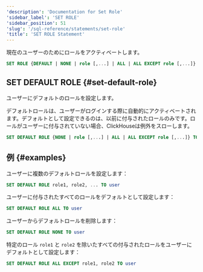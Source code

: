 ```yaml
---
'description': 'Documentation for Set Role'
'sidebar_label': 'SET ROLE'
'sidebar_position': 51
'slug': '/sql-reference/statements/set-role'
'title': 'SET ROLE Statement'
---
```




現在のユーザーのためにロールをアクティベートします。

```sql
SET ROLE {DEFAULT | NONE | role [,...] | ALL | ALL EXCEPT role [,...]}
```

## SET DEFAULT ROLE {#set-default-role}

ユーザーにデフォルトのロールを設定します。

デフォルトロールは、ユーザーがログインする際に自動的にアクティベートされます。デフォルトとして設定できるのは、以前に付与されたロールのみです。ロールがユーザーに付与されていない場合、ClickHouseは例外をスローします。

```sql
SET DEFAULT ROLE {NONE | role [,...] | ALL | ALL EXCEPT role [,...]} TO {user|CURRENT_USER} [,...]
```

## 例 {#examples}

ユーザーに複数のデフォルトロールを設定します：

```sql
SET DEFAULT ROLE role1, role2, ... TO user
```

ユーザーに付与されたすべてのロールをデフォルトとして設定します：

```sql
SET DEFAULT ROLE ALL TO user
```

ユーザーからデフォルトロールを削除します：

```sql
SET DEFAULT ROLE NONE TO user
```

特定のロール `role1` と `role2` を除いたすべての付与されたロールをユーザーにデフォルトとして設定します：

```sql
SET DEFAULT ROLE ALL EXCEPT role1, role2 TO user
```
